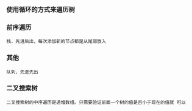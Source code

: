 ### 使用循环的方式来遍历树
 ### 前序遍历 
    栈，先进后出，每次添加新的节点都是从尾部放入
 ### 其他
    队列，先进先出
    
    
    
### 二叉搜索树
    二叉搜索树的中序遍历是递增数组。只需要验证前面一个树的值是否小于现在的值就 可以